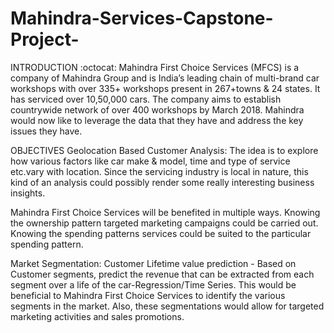 # Mahindra-Services-Capstone-Project-




INTRODUCTION :octocat:
Mahindra First Choice Services (MFCS) is a company of Mahindra Group and is India’s leading chain of multi-brand car workshops with over 335+ workshops present in 267+towns & 24 states. It has serviced over 10,50,000 cars. The company aims to establish countrywide network of over 400 workshops by March 2018. Mahindra would now like to leverage the data that they have and address the key issues they have.

OBJECTIVES
Geolocation Based Customer Analysis:
The idea is to explore how various factors like car make & model, time and type of service etc.vary with location. Since the servicing industry is local in nature, this kind of an analysis could possibly render some really interesting business insights.

Mahindra First Choice Services will be benefited in multiple ways. Knowing the ownership pattern targeted marketing campaigns could be carried out. Knowing the spending patterns services could be suited to the particular spending pattern.

Market Segmentation:
Customer Lifetime value prediction - Based on Customer segments, predict the revenue that can be extracted from each segment over a life of the car-Regression/Time Series.
This would be beneficial to Mahindra First Choice Services to identify the various segments in the market. Also, these segmentations would allow for targeted marketing activities and sales promotions.
